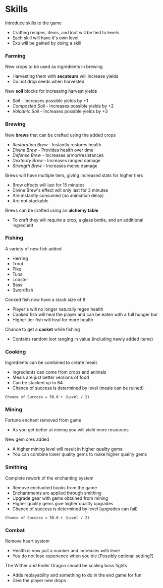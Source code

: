 # Skills

Introduce skills to the game

- Crafting recipes, items, and loot will be tied to levels
- Each skill will have it's own level
- Exp will be gained by doing a skill

### Farming

New crops to be used as ingredients in brewing

- Harvesting them with **secateurs** will increase yields
- Do not drop seeds when harvested

New **soil** blocks for increasing harvest yields

- *Soil* - Increases possible yields by +1
- *Composted Soil* - Increases possible yields by +2
- *Volcanic Soil* - Increases possible yields by +3


### Brewing

New **brews** that can be crafted using the added crops

- *Restoration Brew* - Instantly restores health
- *Divine Brew* - Provides health over time
- *Defense Brew* - Increases armor/resistances
- *Dexterity Brew* - Increases ranged damage
- *Strength Brew* - Increases melee damage

Brews will have multiple tiers, giving increased stats for higher tiers

- Brew effects will last for 15 minutes
- Divine Brew's effect will only last for 3 minutes
- Are instantly consumed (no animation delay)
- Are not stackable

Brews can be crafted using an **alchemy table**

- To craft they will require a crop, a glass bottle, and an additional ingredient


### Fishing

A variety of new fish added

- Herring
- Trout
- Pike
- Tuna
- Lobster
- Bass
- Swordfish

Cooked fish now have a stack size of 8

- Player's will no longer naturally regen health
- Cooked fish will heal the player and can be eaten with a full hunger bar
- Higher tier fish will heal for more health

Chance to get a **casket** while fishing

- Contains random loot ranging in value (including newly added items)


### Cooking

Ingredients can be combined to create meals

- Ingredients can come from crops and animals
- Meals are just better versions of food
- Can be stacked up to 64
- Chance of success is determined by level (meals can be ruined)

`Chance of Success = 50.0 + (Level / 2)`


### Mining

Fortune enchant removed from game

- As you get better at mining you will yield more resources

New gem ores added

- A higher mining level will result in higher quality gems
- You can combine lower quality gems to make higher quality gems


### Smithing

Complete rework of the enchanting system

- Remove enchanted books from the game
- Enchantments are applied through smithing
- Upgrade gear with gems obtained from mining
- Higher quality gems give higher quality upgrades
- Chance of success is determined by level (upgrades can fail)

`Chance of Success = 50.0 + (Level / 2)`


### Combat

Remove heart system

- Health is now just a number and increases with level
- You do not lose experience when you die [Possibly optional setting?]

The Wither and Ender Dragon should be scaling boss fights

- Adds replayability and something to do in the end game for fun
- Give the player new drops